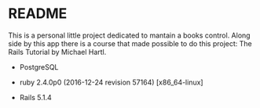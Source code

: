 # README


This is a personal little project dedicated to mantain a books control. Along side by this app there is a course that made possible to do this project: The Rails Tutorial by Michael Hartl.

* PostgreSQL

* ruby 2.4.0p0 (2016-12-24 revision 57164) [x86_64-linux]

* Rails 5.1.4